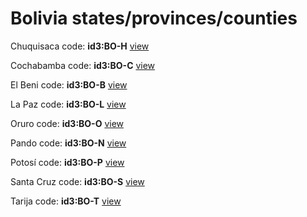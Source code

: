 # Bolivia states/provinces/counties
Chuquisaca     code: **id3:BO-H**     [view](../export/geojson/medium/id3/bo/h.geojson)     


Cochabamba     code: **id3:BO-C**     [view](../export/geojson/medium/id3/bo/c.geojson)     


El Beni     code: **id3:BO-B**     [view](../export/geojson/medium/id3/bo/b.geojson)     


La Paz     code: **id3:BO-L**     [view](../export/geojson/medium/id3/bo/l.geojson)     


Oruro     code: **id3:BO-O**     [view](../export/geojson/medium/id3/bo/o.geojson)     


Pando     code: **id3:BO-N**     [view](../export/geojson/medium/id3/bo/n.geojson)     


Potosí     code: **id3:BO-P**     [view](../export/geojson/medium/id3/bo/p.geojson)     


Santa Cruz     code: **id3:BO-S**     [view](../export/geojson/medium/id3/bo/s.geojson)     


Tarija     code: **id3:BO-T**     [view](../export/geojson/medium/id3/bo/t.geojson)     

